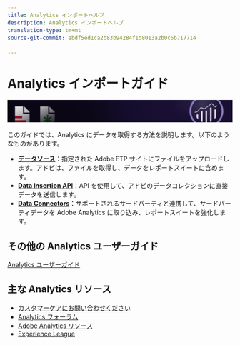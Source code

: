 ```yaml
---
title: Analytics インポートヘルプ
description: Analytics インポートヘルプ
translation-type: tm+mt
source-git-commit: ebdf5ed1ca2b83b94284f1d8013a2b0c6b717714

---
```



# Analytics インポートガイド

![バナー](../../assets/doc_banner_import.png)

このガイドでは、Analytics にデータを取得する方法を説明します。以下のようなものがあります。

* **[データソース](c-data-sources/datasrc-home.md)**：指定された Adobe FTP サイトにファイルをアップロードします。アドビは、ファイルを取得し、データをレポートスイートに含めます。
* **[Data Insertion API](c-data-insertion-api/c-data-insertion-api.md)**：API を使用して、アドビのデータコレクションに直接データを送信します。
* **[Data Connectors](data-connectors/getting-started-data-connectors.md)**：サポートされるサードパーティと連携して、サードパーティデータを Adobe Analytics に取り込み、レポートスイートを強化します。

## その他の Analytics ユーザーガイド

[Analytics ユーザーガイド](/help/landing/home.md)

## 主な Analytics リソース

* [カスタマーケアにお問い合わせください](https://helpx.adobe.com/contact/enterprise-support.ec.html)
* [Analytics フォーラム](https://forums.adobe.com/community/experience-cloud/analytics-cloud/analytics)
* [Adobe Analytics リソース](https://forums.adobe.com/message/10660755)
* [Experience League](https://landing.adobe.com/experience-league/)
